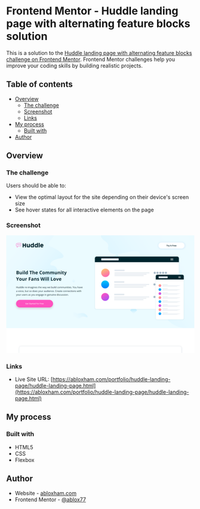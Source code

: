 # Frontend Mentor - Huddle landing page with alternating feature blocks solution

This is a solution to the [Huddle landing page with alternating feature blocks challenge on Frontend Mentor](https://www.frontendmentor.io/challenges/huddle-landing-page-with-alternating-feature-blocks-5ca5f5981e82137ec91a5100). Frontend Mentor challenges help you improve your coding skills by building realistic projects. 

## Table of contents

- [Overview](#overview)
  - [The challenge](#the-challenge)
  - [Screenshot](#screenshot)
  - [Links](#links)
- [My process](#my-process)
  - [Built with](#built-with)
- [Author](#author)

## Overview

### The challenge

Users should be able to:

- View the optimal layout for the site depending on their device's screen size
- See hover states for all interactive elements on the page

### Screenshot

![](./images/Huddle-landing-page-with-alternating-feature-blocks-screenshot.png)

### Links

- Live Site URL: [https://abloxham.com/portfolio/huddle-landing-page/huddle-landing-page.html](https://abloxham.com/portfolio/huddle-landing-page/huddle-landing-page.html)

## My process

### Built with

- HTML5
- CSS
- Flexbox

## Author

- Website - [abloxham.com](https://abloxham.com)
- Frontend Mentor - [@ablox77](https://www.frontendmentor.io/profile/ablox77)